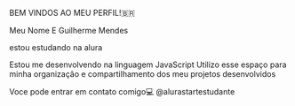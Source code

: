 BEM VINDOS AO MEU PERFIL!🇧🇷

Meu Nome E Guilherme Mendes

estou estudando na alura

Estou me desenvolvendo na linguagem JavaScript
Utilizo esse espaço para minha organização e compartilhamento dos meu projetos desenvolvidos

Voce pode entrar em contato comigo💻
@alurastartestudante

